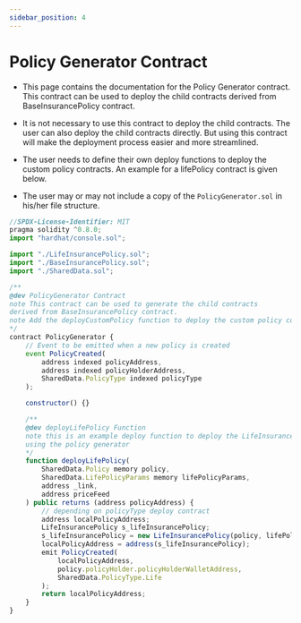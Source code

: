 ```yaml
---
sidebar_position: 4
---
```


# Policy Generator Contract

- This page contains the documentation for the Policy Generator contract. This contract can be used to deploy the child contracts derived from BaseInsurancePolicy contract.

- It is not necessary to use this contract to deploy the child contracts. The user can also deploy the child contracts directly. But using this contract will make the deployment process easier and more streamlined.

- The user needs to define their own deploy functions to deploy the custom policy contracts. An example for a lifePolicy contract is given below.

- The user may or may not include a copy of the `PolicyGenerator.sol` in his/her file structure.

```js
//SPDX-License-Identifier: MIT
pragma solidity ^0.8.0;
import "hardhat/console.sol";

import "./LifeInsurancePolicy.sol";
import "./BaseInsurancePolicy.sol";
import "./SharedData.sol";

/**
@dev PolicyGenerator Contract
note This contract can be used to generate the child contracts
derived from BaseInsurancePolicy contract.
note Add the deployCustomPolicy function to deploy the custom policy contracts
*/
contract PolicyGenerator {
    // Event to be emitted when a new policy is created
    event PolicyCreated(
        address indexed policyAddress,
        address indexed policyHolderAddress,
        SharedData.PolicyType indexed policyType
    );

    constructor() {}

    /**
    @dev deployLifePolicy Function
    note this is an example deploy function to deploy the LifeInsurancePolicy contract
    using the policy generator
    */
    function deployLifePolicy(
        SharedData.Policy memory policy,
        SharedData.LifePolicyParams memory lifePolicyParams,
        address _link,
        address priceFeed
    ) public returns (address policyAddress) {
        // depending on policyType deploy contract
        address localPolicyAddress;
        LifeInsurancePolicy s_lifeInsurancePolicy;
        s_lifeInsurancePolicy = new LifeInsurancePolicy(policy, lifePolicyParams, _link, priceFeed);
        localPolicyAddress = address(s_lifeInsurancePolicy);
        emit PolicyCreated(
            localPolicyAddress,
            policy.policyHolder.policyHolderWalletAddress,
            SharedData.PolicyType.Life
        );
        return localPolicyAddress;
    }
}

```
